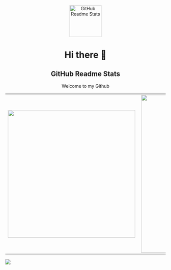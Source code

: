 <p align="center">
    <img width="100px" src="https://maxcdn.icons8.com/Share/icon/nolan/Programming/source_code1600.png" align="center" alt="GitHub Readme Stats" />
    <h1 align="center">Hi there 👋 </h2>
    <h2 align="center">GitHub Readme Stats</h2>
    <p align="center">Welcome to my Github</p>
</p>

<!--
**marcelosevergnini/marcelosevergnini** is a ✨ _special_ ✨ repository because its `README.md` (this file) appears on your GitHub profile.

Here are some ideas to get you started:

- 🔭 I’m currently working on ...
- 🌱 I’m currently learning ...
- 👯 I’m looking to collaborate on ...
- 🤔 I’m looking for help with ...
- 💬 Ask me about ...
- 📫 How to reach me: ...
- 😄 Pronouns: ...
- ⚡ Fun fact: ...
-->

<center>
<table>
    <tr>
        <td><img width="400px" align="left" src="https://github-readme-stats.vercel.app/api/top-langs/?username=marcelosevergnini&hide=html&layout=compact&theme=dark" /></td>
        <td><img width="495px" align="left" src="https://github-readme-stats.vercel.app/api?username=marcelosevergnini&theme=dark"/></td>
    </tr>   
</table>
</center>  


![](https://komarev.com/ghpvc/?username=marcelosevergnini&color=blue&style=flat)
